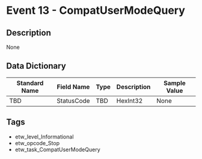 # Event 13 - CompatUserModeQuery

## Description
None

## Data Dictionary
|Standard Name|Field Name|Type|Description|Sample Value|
|---|---|---|---|---|
|TBD|StatusCode|TBD|HexInt32|None|None|

## Tags
* etw_level_Informational
* etw_opcode_Stop
* etw_task_CompatUserModeQuery